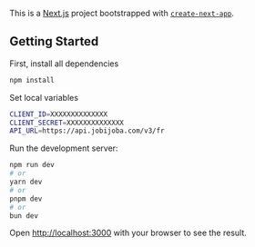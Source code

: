 This is a [Next.js](https://nextjs.org) project bootstrapped with [`create-next-app`](https://nextjs.org/docs/app/api-reference/cli/create-next-app).

## Getting Started

First, install all dependencies

```bash
npm install
```

Set local variables

```bash
CLIENT_ID=XXXXXXXXXXXXXX
CLIENT_SECRET=XXXXXXXXXXXXXX
API_URL=https://api.jobijoba.com/v3/fr
```

Run the development server:

```bash
npm run dev
# or
yarn dev
# or
pnpm dev
# or
bun dev
```

Open [http://localhost:3000](http://localhost:3000) with your browser to see the result.
